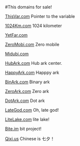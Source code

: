 #This domains for sale!

[ThisVar.com](http://thisvar.com) Pointer to the variable

[1024Km.com](http://1024km.com) 1024 kilometer

[YetFar.com](http://yetfarm.com) 

[ZeroMobi.com](http://zeromobi.com) Zero mobile

[Midubi.com](http://midubi.com)

[HubArk.com](http://hubark.com) Hub ark center.

[HappyArk.com](http://happyark.com) Happpy ark

[BinArk.com](http://binark.com) Binary ark

[ZeroArk.com](http://zeroark.com) Zero ark

[DotArk.com](http://dotark.com) Dot ark

[LateGod.com](http://lategod.com) Oh, late god!

[LiteLake.com](http://litelake.com) lite lake!

[Bite.im](http://bite.im) bit project!

[Qixi.us](http://qixi.us) Chinese is 七夕！





